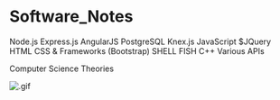 # Software_Notes
Node.js
Express.js
AngularJS
PostgreSQL
Knex.js
JavaScript
$JQuery
HTML
CSS & Frameworks (Bootstrap)
SHELL
FISH
C++
Various APIs

Computer Science Theories

![.gif](https://media.giphy.com/media/YQitE4YNQNahy/giphy-downsized-large.gif)
